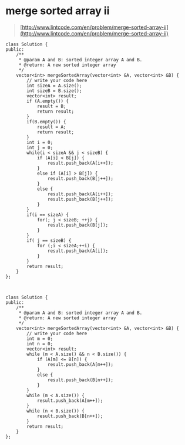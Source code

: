 # merge sorted array ii
>  [http://www.lintcode.com/en/problem/merge-sorted-array-ii](http://www.lintcode.com/en/problem/merge-sorted-array-ii)

	class Solution {
	public:
	    /**
	     * @param A and B: sorted integer array A and B.
	     * @return: A new sorted integer array
	     */
	    vector<int> mergeSortedArray(vector<int> &A, vector<int> &B) {
	        // write your code here
	        int sizeA = A.size();
	        int sizeB = B.size();
	        vector<int> result;
	        if (A.empty()) {
	            result = B;
	            return result;
	        }
	        if(B.empty()) {
	            result = A;
	            return result;
	        }
	        int i = 0;
	        int j = 0;
	        while(i < sizeA && j < sizeB) {
	            if (A[i] < B[j]) {
	                result.push_back(A[i++]);
	            }
	            else if (A[i] > B[j]) {
	                result.push_back(B[j++]);
	            }
	            else {
	                result.push_back(A[i++]);
	                result.push_back(B[j++]);
	            }
	        }
	        if(i == sizeA) {
	            for(; j < sizeB; ++j) {
	                result.push_back(B[j]);
	            }
	        }
	        if( j == sizeB) {
	            for (;i < sizeA;++i) {
	                result.push_back(A[i]);
	            }
	        }
	        return result;
	    }
	};



	class Solution {
	public:
	    /**
	     * @param A and B: sorted integer array A and B.
	     * @return: A new sorted integer array
	     */
	    vector<int> mergeSortedArray(vector<int> &A, vector<int> &B) {
	        // write your code here
	        int m = 0;
	        int n = 0;
	        vector<int> result;
	        while (m < A.size() && n < B.size()) {
	            if (A[m] <= B[n]) {
	                result.push_back(A[m++]);
	            }
	            else {
	                result.push_back(B[n++]);
	            }
	        }
	        while (m < A.size()) {
	            result.push_back(A[m++]);
	        }
	        while (n < B.size()) {
	            result.push_back(B[n++]);
	        }
	        return result;
	    }
	};




